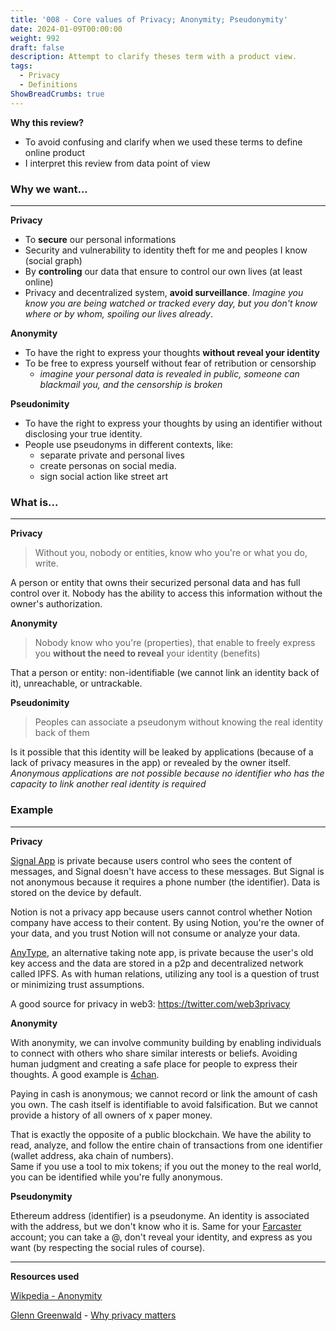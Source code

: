 ```yaml
---
title: '008 - Core values of Privacy; Anonymity; Pseudonymity'
date: 2024-01-09T00:00:00
weight: 992
draft: false
description: Attempt to clarify theses term with a product view.
tags:
  - Privacy
  - Definitions
ShowBreadCrumbs: true
---
```


**Why this review?**
- To avoid confusing and clarify when we used these terms to define online product
- I interpret this review from data point of view

### Why we want...

---

**Privacy** 

- To **secure** our personal informations
- Security and vulnerability to identity theft for me and peoples I know (social graph)
- By **controling** our data that ensure to control our own lives (at least online)
- Privacy and decentralized system, **avoid surveillance**. *Imagine you know you are being watched or tracked every day, but you don't know where or by whom, spoiling our lives already*.



**Anonymity**

- To have the right to express your thoughts **without reveal your identity**
- To be free to express yourself without fear of retribution or censorship
	- *imagine your personal data is revealed in public, someone can blackmail you, and the censorship is broken*


**Pseudonimity**

- To have the right to express your thoughts by using an identifier without disclosing your true identity.
- People use pseudonyms in different contexts, like:
	- separate private and personal lives
	- create personas on social media.
	- sign social action like street art


### What is...

---

**Privacy** 

> Without you, nobody or entities, know who you're or what you do, write.

A person or entity that owns their securized personal data and has full control over it. Nobody has the ability to access this information without the owner's authorization.


**Anonymity**

> Nobody know who you're (properties), that enable to freely express you **without the need to reveal** your identity (benefits)

That a person or entity: non-identifiable (we cannot link an identity back of it), unreachable, or untrackable.


**Pseudonimity**

> Peoples can associate a pseudonym without knowing the real identity back of them

Is it possible that this identity will be leaked by applications (because of a lack of privacy measures in the app) or revealed by the owner itself.
*Anonymous applications are not possible because no identifier who has the capacity to link another real identity is required*



### Example

---

**Privacy**

[Signal App](https://signal.org/#signal) is private because users control who sees the content of messages, and Signal doesn't have access to these messages.
But Signal is not anonymous because it requires a phone number (the identifier). Data is stored on the device by default.

Notion is not a privacy app because users cannot control whether Notion company have access to their content. By using Notion, you're the owner of your data, and you trust Notion will not consume or analyze your data.

[AnyType](https://anytype.io/), an alternative taking note app, is private because the user's old key access and the data are stored in a p2p and decentralized network called IPFS.
As with human relations, utilizing any tool is a question of trust or minimizing trust assumptions.

A good source for privacy in web3: https://twitter.com/web3privacy

**Anonymity**

With anonymity, we can involve community building by enabling individuals to connect with others who share similar interests or beliefs. Avoiding human judgment and creating a safe place for people to express their thoughts. A good example is [4chan](https://www.4chan.org/).

Paying in cash is anonymous; we cannot record or link the amount of cash you own. The cash itself is identifiable to avoid falsification. But we cannot provide a history of all owners of x paper money.

That is exactly the opposite of a public blockchain. We have the ability to read, analyze, and follow the entire chain of transactions from one identifier (wallet address, aka chain of numbers).  
Same if you use a tool to mix tokens; if you out the money to the real world, you can be identified while you're fully anonymous.

**Pseudonymity**

Ethereum address (identifier) is a pseudonyme. An identity is associated with the address, but we don't know who it is. Same for your [Farcaster](https://www.farcaster.xyz/) account; you can take a @, don't reveal your identity, and express as you want (by respecting the social rules of course).

---

**Resources used**

[Wikpedia - Anonymity](https://en.wikipedia.org/wiki/Anonymity)

[Glenn Greenwald](https://en.wikipedia.org/wiki/Glenn_Greenwald) - [Why privacy matters](https://www.youtube.com/watch?v=pcSlowAhvUk)